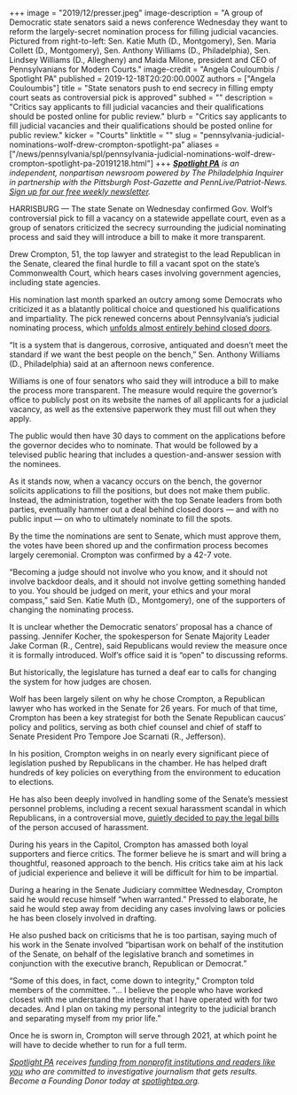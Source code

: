 +++
image = "2019/12/presser.jpeg"
image-description = "A group of Democratic state senators said a news conference Wednesday they want to reform the largely-secret nomination process for filling judicial vacancies. Pictured from right-to-left: Sen. Katie Muth (D., Montgomery), Sen. Maria Collett (D., Montgomery), Sen. Anthony Williams (D., Philadelphia), Sen. Lindsey Williams (D., Allegheny) and Maida Milone, president and CEO of Pennsylvanians for Modern Courts."
image-credit = "Angela Couloumbis / Spotlight PA"
published = 2019-12-18T20:20:00.000Z
authors = ["Angela Couloumbis"]
title = "State senators push to end secrecy in filling empty court seats as controversial pick is approved"
subhed = ""
description = "Critics say applicants to fill judicial vacancies and their qualifications should be posted online for public review."
blurb = "Critics say applicants to fill judicial vacancies and their qualifications should be posted online for public review."
kicker = "Courts"
linktitle = ""
slug = "pennsylvania-judicial-nominations-wolf-drew-crompton-spotlight-pa"
aliases = ["/news/pennsylvania/spl/pennsylvania-judicial-nominations-wolf-drew-crompton-spotlight-pa-20191218.html"]
+++
<a href="https://www.spotlightpa.org/"><i><b>Spotlight PA</b></i></a><i> is an independent, nonpartisan newsroom powered by The Philadelphia Inquirer in partnership with the Pittsburgh Post-Gazette and PennLive/Patriot-News. </i><a href="https://www.spotlightpa.org/" target=_blank><i>Sign up for our free weekly newsletter</i></a><i>.</i>

HARRISBURG — The state Senate on Wednesday confirmed Gov. Wolf’s controversial pick to fill a vacancy on a statewide appellate court, even as a group of senators criticized the secrecy surrounding the judicial nominating process and said they will introduce a bill to make it more transparent.

Drew Crompton, 51, the top lawyer and strategist to the lead Republican in the Senate, cleared the final hurdle to fill a vacant spot on the state’s Commonwealth Court, which hears cases involving government agencies, including state agencies.

His nomination last month sparked an outcry among some Democrats who criticized it as a blatantly political choice and questioned his qualifications and impartiality. The pick renewed concerns about Pennsylvania’s judicial nominating process, which <a href="https://www.spotlightpa.org/news/2019/11/wolf-judicial-vacancies-drew-crompton-commonwealth-court/" target=_blank>unfolds almost entirely behind closed doors</a>.

“It is a system that is dangerous, corrosive, antiquated and doesn’t meet the standard if we want the best people on the bench,” Sen. Anthony Williams (D., Philadelphia) said at an afternoon news conference.

Williams is one of four senators who said they will introduce a bill to make the process more transparent. The measure would require the governor’s office to publicly post on its website the names of all applicants for a judicial vacancy, as well as the extensive paperwork they must fill out when they apply.

<script src="https://www.spotlightpa.org/embed.js" async></script><div data-spl-embed-version="1" data-spl-src="https://www.spotlightpa.org/embeds/newsletter/"></div>

The public would then have 30 days to comment on the applications before the governor decides who to nominate. That would be followed by a televised public hearing that includes a question-and-answer session with the nominees.

As it stands now, when a vacancy occurs on the bench, the governor solicits applications to fill the positions, but does not make them public. Instead, the administration, together with the top Senate leaders from both parties, eventually hammer out a deal behind closed doors — and with no public input — on who to ultimately nominate to fill the spots.

By the time the nominations are sent to Senate, which must approve them, the votes have been shored up and the confirmation process becomes largely ceremonial. Crompton was confirmed by a 42-7 vote.

“Becoming a judge should not involve who you know, and it should not involve backdoor deals, and it should not involve getting something handed to you. You should be judged on merit, your ethics and your moral compass,” said Sen. Katie Muth (D., Montgomery), one of the supporters of changing the nominating process.

It is unclear whether the Democratic senators’ proposal has a chance of passing. Jennifer Kocher, the spokesperson for Senate Majority Leader Jake Corman (R., Centre), said Republicans would review the measure once it is formally introduced. Wolf’s office said it is “open” to discussing reforms.

But historically, the legislature has turned a deaf ear to calls for changing the system for how judges are chosen.

Wolf has been largely silent on why he chose Crompton, a Republican lawyer who has worked in the Senate for 26 years. For much of that time, Crompton has been a key strategist for both the Senate Republican caucus’ policy and politics, serving as both chief counsel and chief of staff to Senate President Pro Tempore Joe Scarnati (R., Jefferson).

In his position, Crompton weighs in on nearly every significant piece of legislation pushed by Republicans in the chamber. He has helped draft hundreds of key policies on everything from the environment to education to elections.

He has also been deeply involved in handling some of the Senate’s messiest personnel problems, including a recent sexual harassment scandal in which Republicans, in a controversial move, <a href="https://www.inquirer.com/news/pa-senate-pays-legal-bills-former-employee-accused-sexual-harassment-20190214.html" target=_blank>quietly decided to pay the legal bills</a> of the person accused of harassment.

During his years in the Capitol, Crompton has amassed both loyal supporters and fierce critics. The former believe he is smart and will bring a thoughtful, reasoned approach to the bench. His critics take aim at his lack of judicial experience and believe it will be difficult for him to be impartial.

During a hearing in the Senate Judiciary committee Wednesday, Crompton said he would recuse himself “when warranted.” Pressed to elaborate, he said he would step away from deciding any cases involving laws or policies he has been closely involved in drafting.

He also pushed back on criticisms that he is too partisan, saying much of his work in the Senate involved “bipartisan work on behalf of the institution of the Senate, on behalf of the legislative branch and sometimes in conjunction with the executive branch, Republican or Democrat.”

“Some of this does, in fact, come down to integrity," Crompton told members of the committee. "... I believe the people who have worked closest with me understand the integrity that I have operated with for two decades. And I plan on taking my personal integrity to the judicial branch and separating myself from my prior life.”

Once he is sworn in, Crompton will serve through 2021, at which point he will have to decide whether to run for a full term.

<a href="https://www.spotlightpa.org/"><i>Spotlight PA</i></a><i> receives </i><a href="https://www.spotlightpa.org/support"><i>funding from nonprofit institutions and readers like you</i></a><i> who are committed to investigative journalism that gets results. Become a Founding Donor today at </i><a href="https://www.spotlightpa.org/"><i>spotlightpa.org</i></a><i>.</i>
